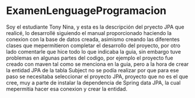# ExamenLenguageProgramacion

Soy el estudiante Tony Nina, y esta es la descripción del pryecto JPA que realicé, lo desarrollé siguiendo el manual proporcionado haciendo la conexion con la base de datos creada, 
asimismo creando las diferentes clases que mepermitieron completar el desarrollo del proyecto, por otro lado comentarle que hice todo lo que indicaba la guia, sin embargo tuve problemas
en algunas partes del codigo, por ejemplo el proyecto fue creado con maven tal como se menciona en la guia, pero a la hora de crear la entidad JPA de la tabla Subject no se podía realizar
por que para ese paso se necesitaba seleccionar el proyecto JPA, proyecto que no es el que cree, muy a parte de instalar la dependencia de Spring data JPA, la cual mepermitia hacer esa conexion y crear la entidad.
